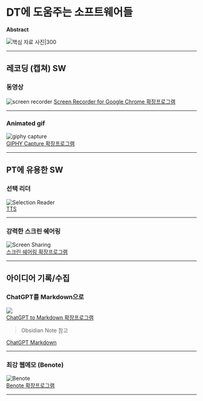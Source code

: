 # DT에 도움주는 소프트웨어들
**Abstract**

![핵심 자료 사진|300](https://i.imgur.com/HN58JpT.png)

---
## 레코딩 (캡쳐) SW
### 동영상
![screen recorder](https://i.imgur.com/jwDoOpr.png)
[Screen Recorder for Google Chrome 확장프로그램](https://chromewebstore.google.com/detail/screen-recorder-for-googl/eclbecdgdoahkliaijlpkigldlkojjdn?hl=ko)

---
### Animated gif

![giphy capture](https://i.imgur.com/wmbIROW.png) <br>
[GIPHY Capture 확장프로그램](https://giphy.com/apps/giphycapture)

---
## PT에 유용한 SW
### 선택 리더
![Selection Reader](https://i.imgur.com/FhEVzp0.png) <br>
[TTS](https://chromewebstore.google.com/detail/selection-reader-text-to/fdffijlhedcdiblbingmagmdnokokgbi?pli=1)

---
### 강력한 스크린 쉐어링
![Screen Sharing](https://i.imgur.com/uzknMp7.png)<br>
[스크린 쉐어링 확장프로그램](https://chromewebstore.google.com/detail/crankwheel-screen-sharing/dooinopjfnhlmmdkdepajfipfhlcmjgp)

---
## 아이디어 기록/수집

### ChatGPT를 Markdown으로
![](https://i.imgur.com/h4aurym.png) <br>
[ChatGPT to Markdown 확장프로그램](https://chromewebstore.google.com/detail/chatgpt-to-markdown/dloobgjjpoohngalnjepgdggjeempdec)

> Obsidian Note 참고

[ChatGPT Markdown](obsidian://open?vault=DigitalPlanner&file=KangDongSeSac_DX_1-main%2F%EA%B0%95%EC%9D%98%2FChatGPT%20Markdown)

---
### 최강 웹메모 (Benote)

![Benote](https://i.imgur.com/OWXsdw3.png) <br>
[Benote 확장프로그램](https://chromewebstore.google.com/detail/beanote-note-taking-on-we/nikccehomlnjkmgmhnieecolhgdafajb)

---